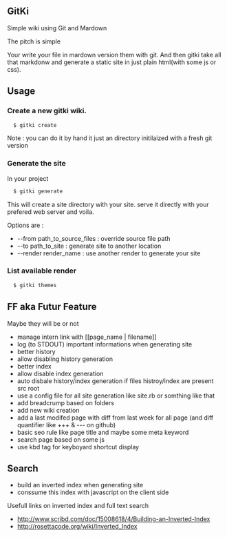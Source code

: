 
## GitKi ##


Simple wiki using Git and Mardown

The pitch is simple

Your write your file in mardown version them with git. And then gitki take all that markdonw and generate a static site in just plain html(with some js or css).



## Usage ##

### Create a new gitki wiki.

```bash
  $ gitki create
```

Note : you can do it by hand it just an directory initilaized with a fresh git version

### Generate the site

In your project

```bash
  $ gitki generate
```

This will create a site directory with your site. serve it directly with your prefered web server and voila.

Options are :
* --from path_to_source_files : override source file path
* --to path_to_site : generate site to another location
* --render render_name : use another render to generate your site

### List available render

```bash
  $ gitki themes
```

## FF aka Futur Feature  ##

Maybe they will be or not

* manage intern link with [[page_name | filename]]
* log (to STDOUT) important informations when generating site
* better history
* allow disabling history generation
* better index
* allow disable index generation
* auto disbale history/index generation if files histroy/index are present src root
* use a config file for all site generation like site.rb or somthing like that
* add breadcrump based on folders
* add new wiki creation
* add a last modifed page with diff from last week for all page (and diff quantifier like +++ & --- on github)
* basic seo rule like page title and maybe some meta keyword
* search page based on some js
* use kbd tag for keyboyard shortcut display


## Search

* build an inverted index when generating site
* conssume this index with javascript on the client side

Usefull links on inverted index and full text search

* http://www.scribd.com/doc/15008618/4/Building-an-Inverted-Index
* http://rosettacode.org/wiki/Inverted_Index
